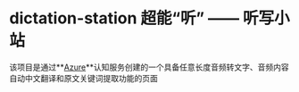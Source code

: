 # dictation-station 超能“听” —— 听写小站

该项目是通过**[Azure]('https://azure.microsoft.com/en-us/services/search/')**认知服务创建的一个具备任意长度音频转文字、音频内容自动中文翻译和原文关键词提取功能的页面
